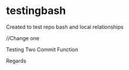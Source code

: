 # testingbash
Created to test repo bash and local relationships

//Change one

Testing Two
Commit Function

Regards
<!-- Anthony Muthui -->
